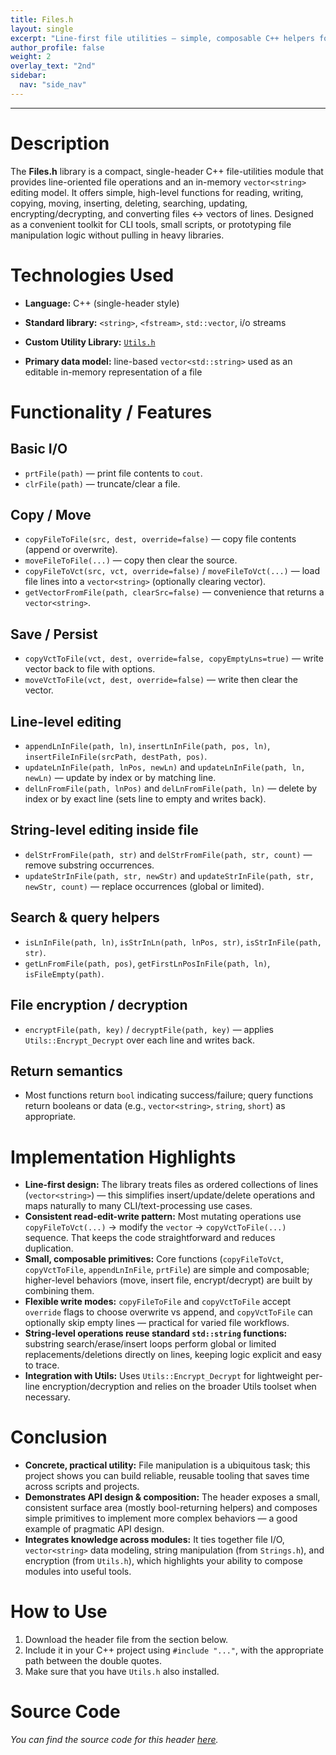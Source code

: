 ```yaml
---
title: Files.h
layout: single
excerpt: "Line-first file utilities — simple, composable C++ helpers for reading, editing, searching, and lightly encrypting text files."
author_profile: false
weight: 2
overlay_text: "2nd"
sidebar:
  nav: "side_nav"
---
```

---
# Description
The **Files.h** library is a compact, single-header C++ file-utilities module that provides line-oriented file operations and an in-memory `vector<string>` editing model. It offers simple, high-level functions for reading, writing, copying, moving, inserting, deleting, searching, updating, encrypting/decrypting, and converting files ↔ vectors of lines. Designed as a convenient toolkit for CLI tools, small scripts, or prototyping file manipulation logic without pulling in heavy libraries.

# Technologies Used
- **Language:** C++ (single-header style)

- **Standard library:** `<string>`, `<fstream>`, `std::vector`, i/o streams
- **Custom Utility Library:** [`Utils.h`](/CppLibs/Utils/)
- **Primary data model:** line-based `vector<std::string>` used as an editable in-memory representation of a file

# Functionality / Features
## Basic I/O
  - `prtFile(path)` — print file contents to `cout`.
  - `clrFile(path)` — truncate/clear a file.

## Copy / Move
  - `copyFileToFile(src, dest, override=false)` — copy file contents (append or overwrite).
  - `moveFileToFile(...)` — copy then clear the source.
  - `copyFileToVct(src, vct, override=false)` / `moveFileToVct(...)` — load file lines into a `vector<string>` (optionally clearing vector).
  - `getVectorFromFile(path, clearSrc=false)` — convenience that returns a `vector<string>`.

## Save / Persist
  - `copyVctToFile(vct, dest, override=false, copyEmptyLns=true)` — write vector back to file with options.
  - `moveVctToFile(vct, dest, override=false)` — write then clear the vector.

## Line-level editing
  - `appendLnInFile(path, ln)`, `insertLnInFile(path, pos, ln)`, `insertFileInFile(srcPath, destPath, pos)`.
  - `updateLnInFile(path, lnPos, newLn)` and `updateLnInFile(path, ln, newLn)` — update by index or by matching line.
  - `delLnFromFile(path, lnPos)` and `delLnFromFile(path, ln)` — delete by index or by exact line (sets line to empty and writes back).

## String-level editing inside file
  - `delStrFromFile(path, str)` and `delStrFromFile(path, str, count)` — remove substring occurrences.
  - `updateStrInFile(path, str, newStr)` and `updateStrInFile(path, str, newStr, count)` — replace occurrences (global or limited).

## Search & query helpers
  - `isLnInFile(path, ln)`, `isStrInLn(path, lnPos, str)`, `isStrInFile(path, str)`.
  - `getLnFromFile(path, pos)`, `getFirstLnPosInFile(path, ln)`, `isFileEmpty(path)`.

## File encryption / decryption
  - `encryptFile(path, key)` / `decryptFile(path, key)` — applies `Utils::Encrypt_Decrypt` over each line and writes back.

## Return semantics
  - Most functions return `bool` indicating success/failure; query functions return booleans or data (e.g., `vector<string>`, `string`, `short`) as appropriate.

# Implementation Highlights
- **Line-first design:** The library treats files as ordered collections of lines (`vector<string>`) — this simplifies insert/update/delete operations and maps naturally to many CLI/text-processing use cases.
- **Consistent read-edit-write pattern:** Most mutating operations use `copyFileToVct(...)` → modify the `vector` → `copyVctToFile(...)` sequence. That keeps the code straightforward and reduces duplication.
- **Small, composable primitives:** Core functions (`copyFileToVct`, `copyVctToFile`, `appendLnInFile`, `prtFile`) are simple and composable; higher-level behaviors (move, insert file, encrypt/decrypt) are built by combining them.
- **Flexible write modes:** `copyFileToFile` and `copyVctToFile` accept `override` flags to choose overwrite vs append, and `copyVctToFile` can optionally skip empty lines — practical for varied file workflows.
- **String-level operations reuse standard `std::string` functions:** substring search/erase/insert loops perform global or limited replacements/deletions directly on lines, keeping logic explicit and easy to trace.
- **Integration with Utils:** Uses `Utils::Encrypt_Decrypt` for lightweight per-line encryption/decryption and relies on the broader Utils toolset when necessary.

# Conclusion
- **Concrete, practical utility:** File manipulation is a ubiquitous task; this project shows you can build reliable, reusable tooling that saves time across scripts and projects.
- **Demonstrates API design & composition:** The header exposes a small, consistent surface area (mostly bool-returning helpers) and composes simple primitives to implement more complex behaviors — a good example of pragmatic API design.
- **Integrates knowledge across modules:** It ties together file I/O, `vector<string>` data modeling, string manipulation (from `Strings.h`), and encryption (from `Utils.h`), which highlights your ability to compose modules into useful tools.

# How to Use
1. Download the header file from the section below.
2. Include it in your C++ project using `#include "..."`, with the appropriate path between the double quotes.
3. Make sure that you have `Utils.h` also installed.

# Source Code
*You can find the source code for this header [here](https://gist.github.com/AbdulrahmanMohammadSalem/9c8fe35f114310a4801932c4c3e9ed3b).*